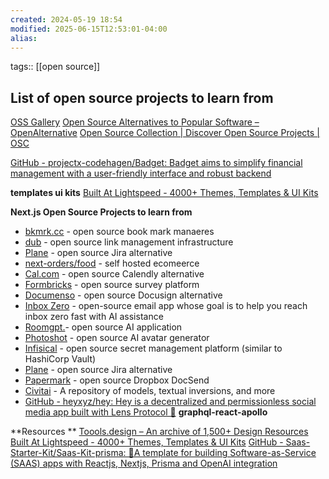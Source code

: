 ```yaml
---
created: 2024-05-19 18:54
modified: 2025-06-15T12:53:01-04:00
alias: 
---
```

tags:: [[open source]]
## List of open source projects to learn from


[OSS Gallery](https://oss.gallery/)
[Open Source Alternatives to Popular Software – OpenAlternative](https://openalternative.co/)
[Open Source Collection | Discover Open Source Projects | OSC](https://opensourcecollection.com/)




[GitHub - projectx-codehagen/Badget: Badget aims to simplify financial management with a user-friendly interface and robust backend](https://github.com/projectx-codehagen/Badget)



**templates ui kits**
[Built At Lightspeed - 4000+ Themes, Templates & UI Kits](https://www.builtatlightspeed.com/)


**Next.js Open Source Projects to learn from**

- [bkmrk.cc](https://github.com/gokulkrishh/bmrk.cc) - open source book mark manaeres
- [dub](https://github.com/dubinc/dub) - open source link management infrastructure
- [Plane](https://github.com/makeplane/plane) - open source Jira alternative
- [next-orders/food](https://github.com/next-orders/food) - self hosted ecomeerce
- [Cal.com](https://github.com/calcom/cal.com) - open source Calendly alternative
- [Formbricks](https://github.com/formbricks/formbricks) - open source survey platform
- [Documenso](https://github.com/documenso/documenso) - open source Docusign alternative
- [Inbox Zero](https://github.com/elie222/inbox-zero) - open-source email app whose goal is to help you reach inbox zero fast with AI assistance
- [Roomgpt.](https://github.com/Nutlope/roomGPT)- open source AI application
- [Photoshot](https://github.com/shinework/photoshot) - open source AI avatar generator
- [Infisical](https://github.com/Infisical/infisical) - open source secret management platform (similar to HashiCorp Vault)
- [Plane](https://github.com/makeplane/plane) - open source Jira alternative
- [Papermark](https://github.com/mfts/papermark) - open source Dropbox DocSend 
- [Civitai](https://github.com/civitai/civitai) - A repository of models, textual inversions, and more
- [GitHub - heyxyz/hey: Hey is a decentralized and permissionless social media app built with Lens Protocol 🌿](https://github.com/heyxyz/hey) **graphql-react-apollo**

**Resources **
[Toools.design – An archive of 1,500+ Design Resources](https://www.toools.design/)
[Built At Lightspeed - 4000+ Themes, Templates & UI Kits](https://www.builtatlightspeed.com/)
[GitHub - Saas-Starter-Kit/Saas-Kit-prisma: 🚀A template for building Software-as-Service (SAAS) apps with Reactjs, Nextjs, Prisma and OpenAI integration](https://github.com/Saas-Starter-Kit/Saas-Kit-prisma)
